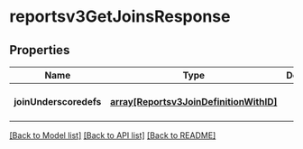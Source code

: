 # reportsv3GetJoinsResponse

## Properties
Name | Type | Description | Notes
------------ | ------------- | ------------- | -------------
**joinUnderscoredefs** | [**array[Reportsv3JoinDefinitionWithID]**](Reportsv3JoinDefinitionWithID.md) |  | [optional] [default to null]

[[Back to Model list]](../README.md#documentation-for-models) [[Back to API list]](../README.md#documentation-for-api-endpoints) [[Back to README]](../README.md)


